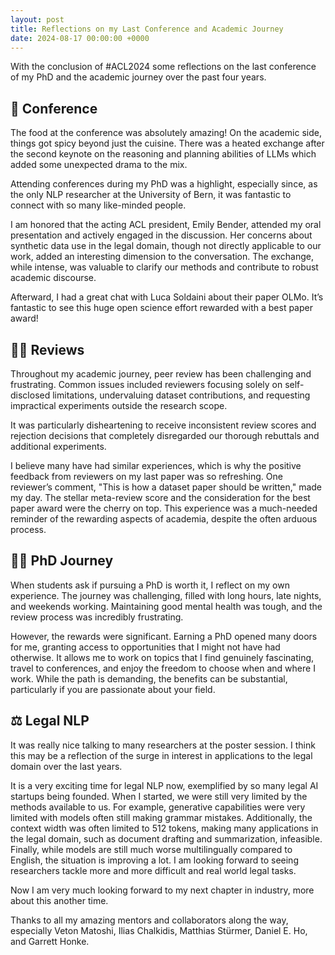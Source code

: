 ```yaml
---
layout: post 
title: Reflections on my Last Conference and Academic Journey
date: 2024-08-17 00:00:00 +0000
---
```


With the conclusion of #ACL2024 some reflections on the last conference of my PhD and the academic journey over the past
four years.

## 🤝 Conference

The food at the conference was absolutely amazing! On the academic side, things got spicy beyond just the cuisine. There
was a heated exchange after the second keynote on the reasoning and planning abilities of LLMs which added some
unexpected drama to the mix.

Attending conferences during my PhD was a highlight, especially since, as the only NLP researcher at the University of
Bern, it was fantastic to connect with so many like-minded people.

I am honored that the acting ACL president, Emily Bender, attended my oral presentation and actively engaged in the
discussion. Her concerns about synthetic data use in the legal domain, though not directly applicable to our work, added
an interesting dimension to the conversation. The exchange, while intense, was valuable to clarify our methods and
contribute to robust academic discourse.

Afterward, I had a great chat with Luca Soldaini about their paper OLMo. It’s fantastic to see this huge open science
effort rewarded with a best paper award!

## 🧑‍⚖️ Reviews

Throughout my academic journey, peer review has been challenging and frustrating. Common issues included reviewers
focusing solely on self-disclosed limitations, undervaluing dataset contributions, and requesting impractical
experiments outside the research scope.

It was particularly disheartening to receive inconsistent review scores and rejection decisions that completely
disregarded our thorough rebuttals and additional experiments.

I believe many have had similar experiences, which is why the positive feedback from reviewers on my last paper was so
refreshing. One reviewer’s comment, "This is how a dataset paper should be written," made my day. The stellar
meta-review score and the consideration for the best paper award were the cherry on top. This experience was a
much-needed reminder of the rewarding aspects of academia, despite the often arduous process.

## 🧑‍🔬 PhD Journey

When students ask if pursuing a PhD is worth it, I reflect on my own experience. The journey was challenging, filled
with long hours, late nights, and weekends working. Maintaining good mental health was tough, and the review process was
incredibly frustrating.

However, the rewards were significant. Earning a PhD opened many doors for me, granting access to opportunities that I
might not have had otherwise. It allows me to work on topics that I find genuinely fascinating, travel to conferences,
and enjoy the freedom to choose when and where I work. While the path is demanding, the benefits can be substantial,
particularly if you are passionate about your field.

## ⚖️ Legal NLP

It was really nice talking to many researchers at the poster session. I think this may be a reflection of the surge in
interest in applications to the legal domain over the last years.

It is a very exciting time for legal NLP now, exemplified by so many legal AI startups being founded. When I started, we
were still very limited by the methods available to us. For example, generative capabilities were very limited with
models often still making grammar mistakes. Additionally, the context width was often limited to 512 tokens, making many
applications in the legal domain, such as document drafting and summarization, infeasible. Finally, while models are
still much worse multilingually compared to English, the situation is improving a lot. I am looking forward to seeing
researchers tackle more and more difficult and real world legal tasks.

Now I am very much looking forward to my next chapter in industry, more about this another time.

Thanks to all my amazing mentors and collaborators along the way, especially Veton Matoshi, Ilias Chalkidis, Matthias
Stürmer, Daniel E. Ho, and Garrett Honke.